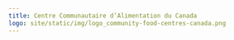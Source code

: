 ```yaml
---
title: Centre Communautaire d’Alimentation du Canada
logo: site/static/img/logo_community-food-centres-canada.png
---
```

